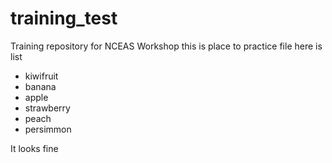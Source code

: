 # training_test
Training repository for NCEAS Workshop
this is place to practice file 
here is list

* kiwifruit
* banana
* apple
* strawberry
* peach
* persimmon

It looks fine


